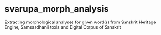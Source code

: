 # svarupa_morph_analysis
Extracting morphological analyses for given word(s) from Sanskrit Heritage Engine, Samsaadhanii tools and Digital Corpus of Sanskrit
